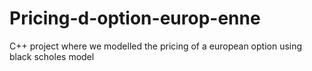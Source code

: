 # Pricing-d-option-europ-enne

C++ project where we modelled the pricing of a european option using black scholes model
